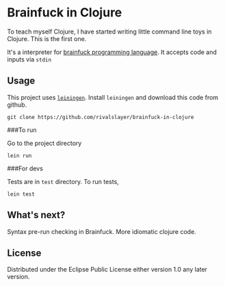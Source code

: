 # Brainfuck in Clojure

To teach myself Clojure, I have started writing little command line toys in Clojure. This is the first one.

It's a interpreter for [brainfuck programming language](https://en.wikipedia.org/wiki/Brainfuck). It accepts code and inputs via `stdin`

## Usage
This project uses [`leiningen`](http://leiningen.org/). Install `leiningen` and download this code from github.

```
git clone https://github.com/rivalslayer/brainfuck-in-clojure
```

###To run

Go to the project directory

```
lein run
```

###For devs

Tests are in `test` directory. To run tests,

```
lein test
```

## What's next?

Syntax pre-run checking in Brainfuck. More idiomatic clojure code.


## License
Distributed under the Eclipse Public License either version 1.0 any later version.

